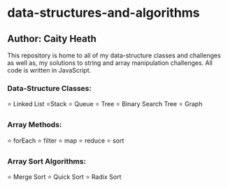 # data-structures-and-algorithms
## Author: Caity Heath
This repository is home to all of my data-structure classes and challenges as well as, my solutions to string and array manipulation challenges. All code is written in JavaScript. 

### Data-Structure Classes:
⭐️ Linked List
⭐️Stack
⭐️ Queue
⭐️ Tree
⭐️ Binary Search Tree
⭐️ Graph


###  Array Methods:
⭐️ forEach
⭐️ filter
⭐️ map 
⭐️ reduce 
⭐️ sort

### Array Sort Algorithms:
⭐️ Merge Sort
⭐️ Quick Sort
⭐️ Radix Sort
